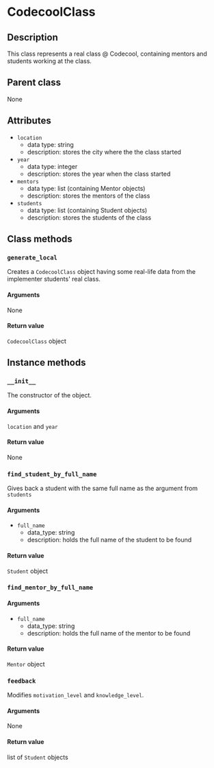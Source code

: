 # CodecoolClass

## Description
This class represents a real class @ Codecool, containing mentors and students working at the class.

## Parent class
None

## Attributes

* ```location```
  * data type: string
  * description: stores the city where the the class started
* ```year```
  * data type: integer
  * description: stores the year when the class started
* ```mentors```
   * data type: list (containing Mentor objects)
   * description: stores the mentors of the class
* ```students```
  * data type: list (containing Student objects)
  * description: stores the students of the class

## Class methods

### ```generate_local```

Creates a ```CodecoolClass``` object having some real-life data from the implementer students' real class.

#### Arguments
None

#### Return value

```CodecoolClass``` object

## Instance methods

### ```__init__```
The constructor of the object.

#### Arguments

```location``` and ```year```

#### Return value
None

### ```find_student_by_full_name```

Gives back a student with the same full name as the argument from ```students```
#### Arguments
* ```full_name```
  * data_type: string
  * description: holds the full name of the student to be found

#### Return value
```Student``` object

### ```find_mentor_by_full_name```

#### Arguments
* ```full_name```
  * data_type: string
  * description: holds the full name of the mentor to be found

#### Return value
```Mentor``` object

### ```feedback```
Modifies ```motivation_level``` and ```knowledge_level```.

#### Arguments
None

#### Return value
list of ```Student``` objects
